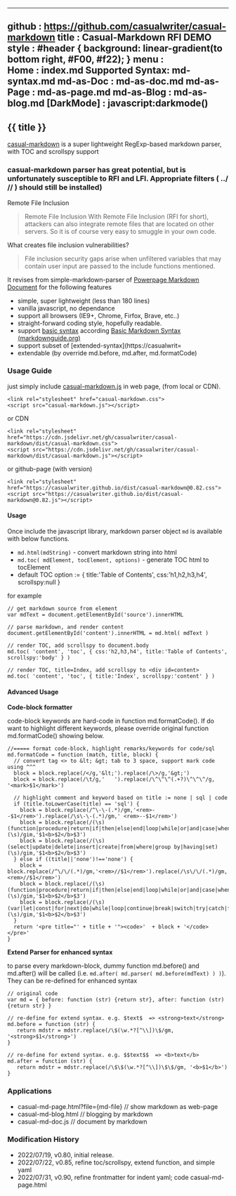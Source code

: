 -----------------------------------------------------------------------------
github  : https://github.com/casualwriter/casual-markdown 
title   : Casual-Markdown RFI DEMO
style   : #header { background: linear-gradient(to bottom right, #F00, #f22); }
menu    :    
  Home            : index.md
  Supported Syntax: md-syntax.md
  md-as-Doc       : md-as-doc.md
  md-as-Page      : md-as-page.md
  md-as-Blog      : md-as-blog.md
  [DarkMode]      : javascript:darkmode()
-----------------------------------------------------------------------------

## {{ title }} 

[casual-markdown]({{github}}) is a super lightweight RegExp-based markdown parser, with TOC and scrollspy support

### casual-markdown parser has great potential, but is unfortunately susceptible to RFI and LFI. Appropriate filters ( ../ // ) should still be installed) 


Remote File Inclusion

> Remote File Inclusion With Remote File Inclusion (RFI for short), attackers can also integrate remote files that are located on other servers. So it is of course very easy to smuggle in your own code. 

What creates file inclusion vulnerabilities? 

> File inclusion security gaps arise when unfiltered variables that may contain user input are passed to the include functions mentioned. 



It revises from simple-markdown-parser of [Powerpage Markdown Document](https://github.com/casualwriter/powerpage-md-document) 
for the following features

* simple, super lightweight (less than 180 lines)
* vanilla javascript, no dependance
* support all browsers (IE9+, Chrome, Firfox, Brave, etc..)
* straight-forward coding style, hopefully readable.
* support [basic syntax](https://casualwriter.github.io/casual-markdown/casual-markdown-syntax.html) according [Basic Markdown Syntax (markdownguide.org)](https://www.markdownguide.org/basic-syntax/)  
* support subset of [extended-syntax](https://casualwrit=
* extendable (by override md.before, md.after, md.formatCode)


### Usage Guide

just simply include [casual-markdown.js](https://github.com/casualwriter/casual-markdown/blob/main/source/casual-markdown.js) in web page, (from local or CDN).  

~~~ 
<link rel="stylesheet" href="casual-markdown.css">
<script src="casual-markdown.js"></script>
~~~

or CDN

~~~ 
<link rel="stylesheet" href="https://cdn.jsdelivr.net/gh/casualwriter/casual-markdown/dist/casual-markdown.css">
<script src="https://cdn.jsdelivr.net/gh/casualwriter/casual-markdown/dist/casual-markdown.js"></script>
~~~ 

or github-page (with version)

~~~ 
<link rel="stylesheet" href="https://casualwriter.github.io/dist/casual-markdown@0.82.css">
<script src="https://casualwriter.github.io/dist/casual-markdown@0.82.js"></script>
~~~ 


#### Usage

Once include the javascript library, markdown parser object `md` is available with below functions.

* `md.html(mdString)` - convert markdown string into html
* `md.toc( mdElement, tocElement, options)` - generate TOC html to tocElement
* default TOC option := { title:'Table of Contents', css:'h1,h2,h3,h4', scrollspy:null }

for example

~~~
// get markdown source from element
var mdText = document.getElementById('source').innerHTML

// parse markdown, and render content
document.getElementById('content').innerHTML = md.html( mdText )

// render TOC, add scrollspy to document.body
md.toc( 'content', 'toc', { css:'h2,h3,h4', title:'Table of Contents', scrollspy:'body' } )

// render TOC, title=Index, add scrollspy to <div id=content>
md.toc( 'content', 'toc', { title:'Index', scrollspy:'content' } )
~~~


#### Advanced Usage

**Code-block formatter**

code-block keywords are hard-code in function md.formatCode(). 
If do want to highlight different keywords, please override original function md.formatCode() showing below. 

~~~
//===== format code-block, highlight remarks/keywords for code/sql
md.formatCode = function (match, title, block) {
  // convert tag <> to &lt; &gt; tab to 3 space, support mark code using ^^^
  block = block.replace(/</g,'&lt;').replace(/\>/g,'&gt;')
  block = block.replace(/\t/g,'   ').replace(/\^\^\^(.+?)\^\^\^/g, '<mark>$1</mark>')
  
  // highlight comment and keyword based on title := none | sql | code
  if (title.toLowerCase(title) == 'sql') {
    block = block.replace(/^\-\-(.*)/gm,'<rem>--$1</rem>').replace(/\s\-\-(.*)/gm,' <rem>--$1</rem>')   
    block = block.replace(/(\s)(function|procedure|return|if|then|else|end|loop|while|or|and|case|when)(\s)/gim,'$1<b>$2</b>$3')
    block = block.replace(/(\s)(select|update|delete|insert|create|from|where|group by|having|set)(\s)/gim,'$1<b>$2</b>$3')
  } else if ((title||'none')!=='none') {
    block = block.replace(/^\/\/(.*)/gm,'<rem>//$1</rem>').replace(/\s\/\/(.*)/gm,' <rem>//$1</rem>')   
    block = block.replace(/(\s)(function|procedure|return|if|then|else|end|loop|while|or|and|case|when)(\s)/gim,'$1<b>$2</b>$3')
    block = block.replace(/(\s)(var|let|const|for|next|do|while|loop|continue|break|switch|try|catch|finally)(\s)/gim,'$1<b>$2</b>$3')
  }
  return '<pre title="' + title + '"><code>'  + block + '</code></pre>'
}
~~~

**Extend Parser for enhanced syntax**

to parse every markdown-block, dummy function md.before() and md.after() will be called 
(i.e. ``md.after( md.parser( md.before(mdText) ) )``). They can be re-defined for enhanced syntax

~~~
// original code
var md = { before: function (str) {return str}, after: function (str) {return str} }

// re-define for extend syntax. e.g. $text$  => <strong>text</strong>
md.before = function (str) { 
   return mdstr = mdstr.replace(/\$(\w.*?[^\\])\$/gm, '<strong>$1</strong>')
}   

// re-define for extend syntax. e.g. $$text$$  => <b>text</b>
md.after = function (str) { 
   return mdstr = mdstr.replace(/\$\$(\w.*?[^\\])\$\$/gm, '<b>$1</b>')
}   
~~~


### Applications

* casual-md-page.html?file={md-file}  // show markdown as web-page
* casual-md-blog.html  // blogging by markdown
* casual-md-doc.js     // document by markdown


### Modification History

* 2022/07/19, v0.80, initial release.
* 2022/07/22, v0.85, refine toc/scrollspy, extend function, and simple yaml
* 2022/07/31, v0.90, refine frontmatter for indent yaml; code casual-md-page.html
 
